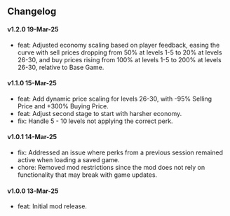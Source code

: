 ## Changelog

#### v1.2.0 19-Mar-25
- feat: Adjusted economy scaling based on player feedback, easing the curve with sell prices dropping from 50% at levels 1-5 to 20% at levels 26-30, and buy prices rising from 100% at levels 1-5 to 200% at levels 26-30, relative to Base Game.

#### v1.1.0 15-Mar-25

- feat: Add dynamic price scaling for levels 26-30, with -95% Selling Price and +300% Buying Price.
- feat: Adjust second stage to start with harsher economy.
- fix: Handle 5 - 10 levels not applying the correct perk.

#### v1.0.1 14-Mar-25

- fix: Addressed an issue where perks from a previous session remained active when loading a saved game.
- chore: Removed mod restrictions since the mod does not rely on functionality that may break with game updates.

#### v1.0.0 13-Mar-25

- feat: Initial mod release.
